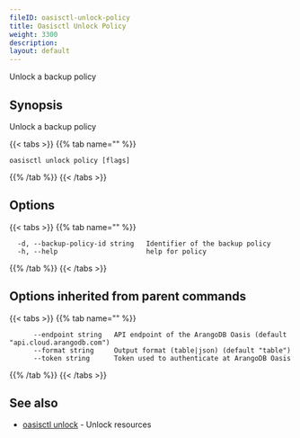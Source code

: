 ```yaml
---
fileID: oasisctl-unlock-policy
title: Oasisctl Unlock Policy
weight: 3300
description: 
layout: default
---
```

Unlock a backup policy

## Synopsis

Unlock a backup policy

{{< tabs >}}
{{% tab name="" %}}
```
oasisctl unlock policy [flags]
```
{{% /tab %}}
{{< /tabs >}}

## Options

{{< tabs >}}
{{% tab name="" %}}
```
  -d, --backup-policy-id string   Identifier of the backup policy
  -h, --help                      help for policy
```
{{% /tab %}}
{{< /tabs >}}

## Options inherited from parent commands

{{< tabs >}}
{{% tab name="" %}}
```
      --endpoint string   API endpoint of the ArangoDB Oasis (default "api.cloud.arangodb.com")
      --format string     Output format (table|json) (default "table")
      --token string      Token used to authenticate at ArangoDB Oasis
```
{{% /tab %}}
{{< /tabs >}}

## See also

* [oasisctl unlock]()	 - Unlock resources

